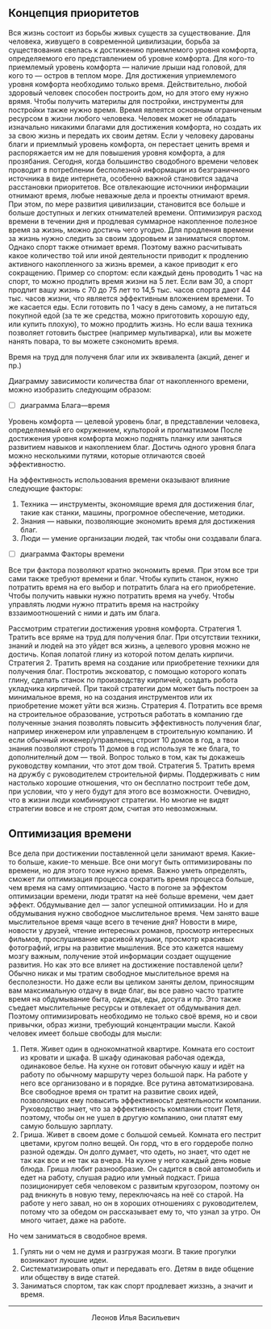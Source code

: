 ﻿## Концепция приоритетов
Вся жизнь состоит из борьбы живых существ за существование.
Для человека, живущего в современной цивилизации, борьба за существования свелась к достижению приемлемого уровня комфорта, определяемого его представлением об уровне комфорта. Для кого-то приемлемый уровень комфорта — наличие лрыши над головой, для кого то — остров в теплом море.
Для достижения уприемлемого уровня комфорта необходимо только время. Действительно, любой здоровый человек способен построить дом, но для этого ему нужно врямя. Чтобы получить материлы для постройки, инструменты для постройки также нужно время. Время явлеятся основным ограниченым ресурсом в жизни любого человека. Человек может не обладать изначально никакими благами для достижения комфорта, но создать их за свою жизнь и передать их своим детям. Если у человеку дарованы благи и приемлмый уровень комфорта, он перестает ценить время и распоряжается им не для повышения уровня комфорта, а для прозябания. 
Сегодня, когда большинство сводобного времени человек проводит в потреблении бесполезной информации из безграничного источника в виде интернета, особенно важной становится задача расстановки приоритетов.
Все отвлекающие источники информации отнимают время, любые неважные дела и проекты отнимают время. При этом, по мере развития цивилизации, становится все больше и больше доступных и легких отнимателей времени.
Оптимизируя расход времени в течении дня и продлевая суммарное накопленное полезное время за жизнь, можно достичь чего угодно.
Для продления времени за жизнь нужно следить за своим здоровьем и заниматыся спортом. Однако спорт также отнимает время. Поэтому важно расчитывать какое количество той или иной деятельности приводит к продлению активного накопленного за жизнь времеи, а какое приводит к его сокращению. Пример со спортом: если каждый день проводить 1 час на спорт, то можно продлить время жизни на 5 лет. Если вам 30, а спорт продлит вашу жизнь с 70 до 75 лет то 14,5 тыс. часов спорта дают 44 тыс. часов жизни, что является эффективным вложением времени.
То же касается еды. Если готовить по 1 часу в день самому, а не питаться покупной едой (за те же средства, можно приготовить хорошую еду, или купить плохую), то можно продлить жизнь. Но если ваша техника позволяет готовить быстрее (например мультиварка), или вы можете нанять повара, то вы можете сэкономить время.

Время на труд для полученя благ или их эквивалента (акций, денег и пр.)

Диаграмму зависимости количества благ от накопленного времени, можно изобразить следующим образом:

- [ ] диаграмма Блага—время

Уровень комфорта — целевой уровень благ, в представлении человека, определяемый его окружением, культорой и прогматизмом
После достижения уровня комфорта можно поднять планку или заняться развитием навыков и накоплением благ.
Достичь одного уровня блага можно несколькими путями, которые отличаются своей эффективностю.

На эффективность использования времени оказывают влияние следующие факторы:
1. Техника — инструменты, экономящие время для достижения благ, такие как станки, машины, прогромное обеспечение, методики.
2. Знания — навыки, позволяющие экономить время для достижения благ.
3. Люди — умение организации людей, так чтобы они создавали блага.

- [ ] диаграмма Факторы времени 

Все три фактора позволяют кратно экономить время. При этом все три сами также требуют времени и благ. Чтобы купить станок, нужно потратить время на его выбор и потратить блага на его приобретение. Чтобы получить навыки нужно потратить время на учебу. Чтобы управлять людми нужно птратить время на настройку вззаимоотношений с ними и дать им блага.

Рассмотрим стратегии достижения уровня комфорта.
Стратегия 1. Тратить все вряме на труд для получения благ. При отсутствии техники, знаний и людей на это уйдет вся жизнь, а целевого уровня можно не достичь. Копая лопатой глину из которой потом делать кирпичи.
Стратегия 2. Тратить время на создание или приобретение техники для получения благ. Постротиь эксковатор, с помощью которого копать глину, сделать станок по производству кирпичей, создать робота укладчика кирпичей. При такой стратегии дом может быть построен за минимальное время, но на создания инструментов или их приобретение может уйти вся жизнь.
Стратерия 4. Потратить все время на строительное образование, устроться работать в компанию где полученные знания позволять повысить эффективность получения благ, например инженером или управленцем в строительную компанию. И если обычный инженер/управленец строит 10 домов в год, а твои знания позволяют строть 11 домов в год используя те же блага, то дополнителный дом — твой. Вопрос только в том, как ты докажешь руководству компании, что этот дом твой.
Стратегия 5. Тратить время на дружбу с руководителем строительной фирмы. Поддерживать с ним настолько хорошие отношения, что он бесплатно построит тебе дом, при условии, что у него будут для этого все возможности.
Очевидно, что в жизни люди комбинируют стратегии. Но многие не видят стратегии вовсе и не строят дом, считая это невозможным.

## Оптимизация времени
Все дела при достижении поставленной цели занимают время. Какие-то больше, какие-то меньше. Все они могут быть оптимизированы по времени, но для этого тоже нужно время. Важно уметь определять, сможет ли оптимизация процесса сократить время процесса больше, чем время на саму оптимизацию. Часто в погоне за эффектом оптимизации времени, люди тратят на неё больше времени, чем дает эффект.
Обдумывание дел — залог успешной оптимизации. Но и для обдумывания нужно свободное мыслительное время. Чем занято ваше мыслительное время чаще всего в течение дня? Новости в мире, новости у друзей, чтение интересных романов, просмотр интересных фильмов, прослушивание красивой музыки, просмотр красивых фотографий, игры на развитие мышления. Все это кажется нашему мозгу важным, получение этой информации создает ощущение развития. Но как это все влияет на достижение поставленой цели? Обычно никак и мы тратим свободное мыслительное время на бесполезности.
Но даже если вы целиком заняты делом, приносящим вам максимальную отдачу в виде благ, вы все равно часто тратите время на обдумывание быта, одежды, еды, досуга и пр. Это также съедает мыслительные ресурсы и отвлекает от обдумывания дел.
Поэтому оптимизировать необходимо не только своё время, но и свои привычки, образ жизни, требующий концентрации мысли.
Какой человек имеет больше свободы для мысли:
1. Петя. Живет один в однокомнатной квартире. Комната его состоит из кровати и шкафа. В шкафу одинаковая рабочая одежда, одинаковое белье. На кухне он готовит обычную кашу и идёт на работу по обычному маршруту через большой парк. На работе у него все организовано и в порядке. Все рутина автоматизирована. Все свободное время он тратит на развитие своих идей, позволяющих ему повысить эффективносьт деятельности компании. Руководство знает, что за эффективность компании стоит Петя, поэтому, чтобы он не ушел в другую компанию, они платят ему самую большую зарплату.
2. Гриша. Живет в своем доме с большой семьей. Комната его пестрит цветами, кругом полно вещей. Он горд, что в его гордеробе полно разной одежды. Он долго думает, что одеть, но знает, что одет не так как все и не так ка вчера. На кухне у него каждый день новые блюда. Гриша любит разнообразие. Он садится в свой автомобиль и едет на работу, слушая радио или умный подкаст. Гриша позиционирует себя человеком с развитым кругозором, поэтому он рад вникнуть в новую тему, переключаясь на неё со старой. На работе у него завал, но он в хороших отношениях с руководителем, потому что за обедом он рассказывает ему то, что узнал за утро. Он много читает, даже на работе. 

Но чем заниматься в сводобное время. 
1. Гулять ни о чем не думя и разгружая мозги. В такие прогулки возникают луюшие идеи.
2. Систематизировать опыт и передавать его. Детям в виде общение или обществу в виде статей.
3. Заниматься спортом, так как спорт продлевает жиззнь, а значит и время.

<hr>
<center>Леонов Илья Васильевич</center>
